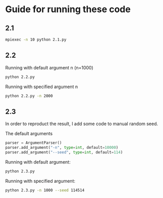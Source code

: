 # Guide for running these code

## 2.1

```bash
mpiexec -n 10 python 2.1.py
```

## 2.2

Running with default argument n (n=1000)
```bash
python 2.2.py
```

Running with specified argument n
```bash
python 2.2.py -n 2000
```

## 2.3

In order to reproduct the result, I add some code to manual random seed.

The default arguments
```python
parser = ArgumentParser()
parser.add_argument("-n", type=int, default=10000)
parser.add_argument("--seed", type=int, default=114)
```

Running with default argument:
```bash
python 2.3.py
```

Running with specified argument:
```bash
python 2.3.py -n 1000 --seed 114514
```